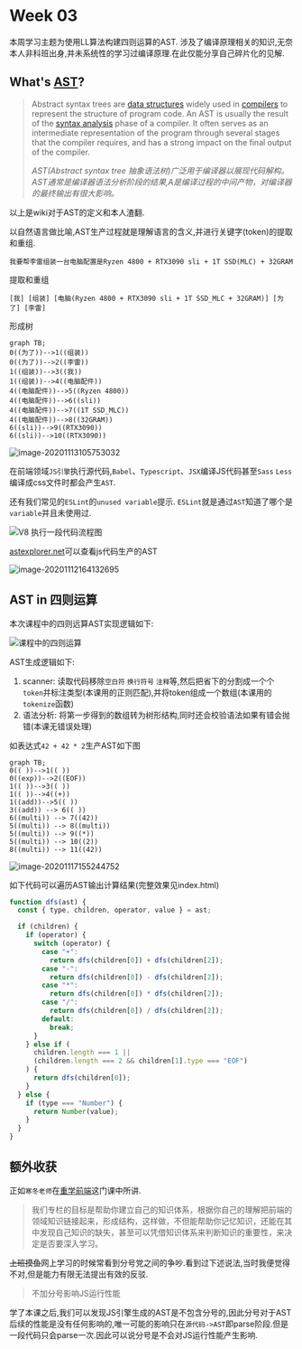 # Week 03

本周学习主题为使用LL算法构建四则运算的AST. 涉及了编译原理相关的知识,无奈本人非科班出身,并未系统性的学习过编译原理.在此仅能分享自己碎片化的见解.



## What's [AST](https://en.wikipedia.org/wiki/Abstract_syntax_tree)?

> Abstract syntax trees are [data structures](https://en.wikipedia.org/wiki/Data_structures) widely used in [compilers](https://en.wikipedia.org/wiki/Compilers) to represent the structure of program code. An AST is usually the result of the [syntax analysis](https://en.wikipedia.org/wiki/Syntax_analysis) phase of a compiler. It often serves as an intermediate representation of the program through several stages that the compiler requires, and has a strong impact on the final output of the compiler.
>
> *AST(Abstract syntax tree 抽象语法树)广泛用于编译器以展现代码解构。AST通常是编译器语法分析阶段的结果,A是编译过程的中间产物，对编译器的最终输出有很大影响。*

以上是wiki对于AST的定义和本人渣翻.

以自然语言做比喻,AST生产过程就是理解语言的含义,并进行关键字(token)的提取和重组.

```
我要帮李雷组装一台电脑配置是Ryzen 4800 + RTX3090 sli + 1T SSD(MLC) + 32GRAM
```



提取和重组

```
[我] [组装] [电脑(Ryzen 4800 + RTX3090 sli + 1T SSD_MLC + 32GRAM)] [为了] [李雷]
```



形成树

```mermaid
graph TB;
0((为了))-->1((组装))
0((为了))-->2((李雷))
1((组装))-->3((我))
1((组装))-->4((电脑配件))
4((电脑配件))-->5((Ryzen 4800))
4((电脑配件))-->6((sli))
4((电脑配件))-->7((1T SSD_MLC))
4((电脑配件))-->8((32GRAM))
6((sli))-->9((RTX3090))
6((sli))-->10((RTX3090))
```



![image-20201113105753032](https://tva1.sinaimg.cn/large/0081Kckwly1gknd0vdni4j30m70hb75j.jpg)



在前端领域`JS引擎`执行源代码,`Babel`、`Typescript`、`JSX`编译JS代码甚至`Sass` `Less`编译成css文件时都会产生`AST`. 

还有我们常见的`ESLint`的`unused variable`提示. `ESLint`就是通过`AST`知道了哪个是`variable`并且未使用过.

![V8 执行一段代码流程图](https://static001.geekbang.org/resource/image/1a/ae/1af282bdc4036096c03074da53eb84ae.png)



[astexplorer.net](https://astexplorer.net/)可以查看js代码生产的AST

![image-20201112164132695](https://tva1.sinaimg.cn/large/0081Kckwly1gkmhc4qpqjj31g50u0th0.jpg)





## AST in 四则运算

本次课程中的四则远算AST实现逻辑如下:

![课程中的四则运算](https://tva1.sinaimg.cn/large/0081Kckwly1gkmje9pfg8j30pk0glgwk.jpg)



AST生成逻辑如下:

1. scanner: 读取代码移除`空白符` `换行符号` `注释`等,然后把省下的分割成一个个`token`并标注类型(本课用的正则匹配),并将token组成一个数组(本课用的`tokenize`函数)
2. 语法分析: 将第一步得到的数组转为树形结构,同时还会校验语法如果有错会抛错(本课无错误处理)



如表达式`42 + 42 * 2`生产AST如下图

```mermaid
graph TB;
0(( ))-->1(( ))
0((exp))-->2((EOF))
1(( ))-->3(( ))
1(( ))-->4((+))
1((add))-->5(( ))
3((add)) --> 6(( ))
6((multi)) --> 7((42))
5((multi)) --> 8((multi))
5((multi)) --> 9((*))
5((multi)) --> 10((2))
8((multi)) --> 11((42))
```



![image-20201117155244752](https://tva1.sinaimg.cn/large/0081Kckwly1gks810ondcj30m50dkjs5.jpg)

如下代码可以遍历AST输出计算结果(完整效果见index.html)

```js
function dfs(ast) {
  const { type, children, operator, value } = ast;

  if (children) {
    if (operator) {
      switch (operator) {
        case "+":
          return dfs(children[0]) + dfs(children[2]);
        case "-":
          return dfs(children[0]) - dfs(children[2]);
        case "*":
          return dfs(children[0]) * dfs(children[2]);
        case "/":
          return dfs(children[0]) / dfs(children[2]);
        default:
          break;
      }
    } else if (
      children.length === 1 ||
      (children.length === 2 && children[1].type === "EOF")
    ) {
      return dfs(children[0]);
    }
  } else {
    if (type === "Number") {
      return Number(value);
    }
  }
}
```



## 额外收获

正如`寒冬老师`在[重学前端](https://time.geekbang.org/column/intro/154?utm_campaign=guanwang&utm_source=baidu-ad&utm_medium=ppzq-pc&utm_content=title&utm_term=baidu-ad-ppzq-title)这门课中所讲.

> 我们专栏的目标是帮助你建立自己的知识体系，根据你自己的理解把前端的领域知识链接起来，形成结构，这样做，不但能帮助你记忆知识，还能在其中发现自己知识的缺失，甚至可以凭借知识体系来判断知识的重要性，来决定是否要深入学习。

~~上班摸鱼~~网上学习的时候常看到分号党之间的争吵.看到过下述说法,当时我便觉得不对,但是能力有限无法提出有效的反驳.

> 不加分号影响JS运行性能

学了本课之后,我们可以发现JS引擎生成的AST是不包含分号的,因此分号对于AST后续的性能是没有任何影响的,唯一可能的影响只在`源代码->AST`即parse阶段.但是一段代码只会parse一次.因此可以说分号是不会对JS运行性能产生影响.